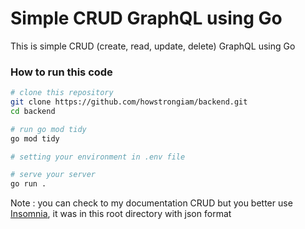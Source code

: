 # Simple CRUD GraphQL using Go

This is simple CRUD (create, read, update, delete) GraphQL using Go

### How to run this code
```bash
# clone this repository
git clone https://github.com/howstrongiam/backend.git
cd backend

# run go mod tidy
go mod tidy

# setting your environment in .env file

# serve your server
go run .
```

Note : you can check to my documentation CRUD but you better use [Insomnia](https://insomnia.rest/), it was in this root directory with json format
